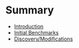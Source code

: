 # Summary

* [Introduction](README.md)
* [Initial Benchmarks](initial-benchmarks.md)
* [Discovery/Modifications](discovery.md)

